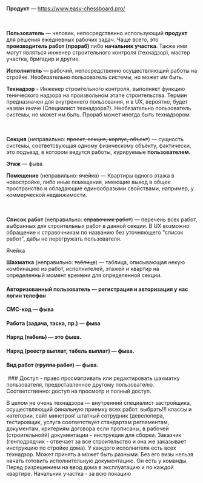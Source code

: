 <br>

**Продукт** — https://www.easy-chessboard.pro/
<br>
<br>
<br>

**Пользователь** — человек, непосредственно использующий **продукт** для решения ежедневных рабочих задач. Чаще всего, это **производитель работ (прораб)** либо **начальник участка**. Также ими могут являться инженер строительного контроля (технадзор), мастер участка, бригадир и другие.

**Исполнитель** — рабочий, непосредственно осуществляющий работы на стройке. Необязательно пользователь системы, но может им быть.

**Технадзор** - Инженер строительного контроля, выполняет функцию тенического надзора на произвольном этапе строительства. Термин предназначен для внутреннего пользования, и в UX, вероятно, будет назван иначе (Специалист технадзора?). Необязательно пользователь системы, но может им быть. Прораб может иногда быть технадзором.
<br>
<br>
<br>

**Секция** (неправильно: ~~проект, секция, корпус, объект~~) — сущность системы, соответсвующая одному физическому объекту, фактически, это подъезд, в котором ведутся работы, курируемые **пользователем**.

**Этаж** — фыва

**Помещение** (неправильно: ~~ячейка~~) — Квартиры одного этажа в новостройке, либо иные помещения, имеющие выход в общее пространство и обладающие единообразыми свойствами, например, у коммерческой недвижимости.
<br>
<br>
<br>

**Список работ** (неправильно: ~~справочник работ~~) — перечень всех работ, выбранных для строительных работ в данной секции. 
В UX возможно обращение к справочникам по названию без уточняющего "список работ", дабы не перегружать пользователя.

Ячейка



**Шахматка** (неправильно: ~~таблица~~) — таблица, описывающая некую комбинацию из работ, исполнителей, этажей и квартир на определенный момент времени для определенной секции.

#### Авторизованный пользователь — регистрация и авторизация у нас логин телефон
#### СМС-код — фыва
#### Работа (задача, таска, пр.) — фыва


#### Наряд (~~табель~~) — это фыва.
#### Наряд (реестр выплат, табель выплат) — фыва.
#### Вид работ (~~группа работ~~) — фыва.



 ### Доступ - право просматривать или редактировать шахматку пользователя, предоставленное другому пользователю. Соответственно: доступ на просмотр и полный доступ.






В целом не очень технадзора — внутренний специалист застройщика, осуществляющий финальную приемку всех работ. выбрать!!! классы и категории, сайт минстроя! штатный сотрудник (девелопера, тестировщик, услуга соответствует стандартам регламентам, документам, критериям договора если прописаны, в рабочей (строительнойй) документации - инструкция для сборки. Заказчик (генподрядчик - отвечает за все строительство и она же заказывает инструкцию по стройке дома). У каждого исполнителя есть всех технадзор. Может принять а может быть разными. Без его визы нельзя начать готовить исполнительную документацию. Он есть у команды.
Перед разрешением на ввод дома в эксплуатацию и по каждой квартире. 
Начальник участка - за всю локацию

